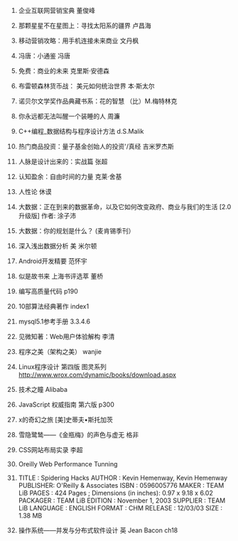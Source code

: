 1. 企业互联网营销宝典 董俊峰
2. 那颗星星不在星图上：寻找太阳系的疆界 卢昌海
3. 移动营销攻略：用手机连接未来商业 文丹枫
4. 冯唐：小通鉴 冯唐
5. 免费：商业的未来 克里斯·安德森
6. 布雷顿森林货币战： 美元如何统治世界 本·斯太尔
7. 诺贝尔文学奖作品典藏书系：花的智慧 （比）M.梅特林克
8. 你永远都无法叫醒一个装睡的人 周濂
9. C++编程_数据结构与程序设计方法 d.S.Malik
10. 热门商品投资：量子基金创始人的投资'/真经 吉米罗杰斯
11. 人脉是设计出来的：实战篇 张超
12. 认知盈余：自由时间的力量 克莱·舍基
13. 人性论 休谟
14. 大数据：正在到来的数据革命，以及它如何改变政府、商业与我们的生活 [2.0升级版] 作者:	涂子沛
15. 大数据：你的规划是什么？ (麦肯锡季刊）
16. 深入浅出数据分析 美 米尔顿
17. Android开发精要 范怀宇
18. 似是故书来 上海书评选萃 董桥
19. 编写高质量代码 p190
20. 10部算法经典著作 index1
21. mysql5.1参考手册  3.3.4.6
22. 见微知著：Web用户体验解构 李清
23. 程序之美（架构之美） wanjie
24. Linux程序设计 第四版 图灵系列 http://www.wrox.com/dynamic/books/download.aspx
25. 技术之瞳 Alibaba
26. JavaScript 权威指南 第六版 p300
27. x的奇幻之旅 [美]史蒂夫•斯托加茨
28. 雪隐鹭鸶——《金瓶梅》的声色与虚无 格非
29. CSS网站布局实录 李超
30. Oreilly Web Performance Tunning 
31. TITLE    :  Spidering Hacks
AUTHOR   :  Kevin Hemenway, Kevin Hemenway
PUBLISHER:  O'Reilly & Associates
ISBN     :  0596005776
MAKER    :  TEAM LiB
PAGES    :  424 Pages ; Dimensions (in inches): 0.97 x 9.18 x 6.02 
PACKAGER :  TEAM LiB
EDITION  :  November 1, 2003
SUPPLIER :  TEAM LiB
LANGUAGE :  ENGLISH
FORMAT   :  CHM
RELEASE  :  12/03/03
SIZE     :  1.38 MB

32. 操作系统——并发与分布式软件设计 英 Jean Bacon ch18
